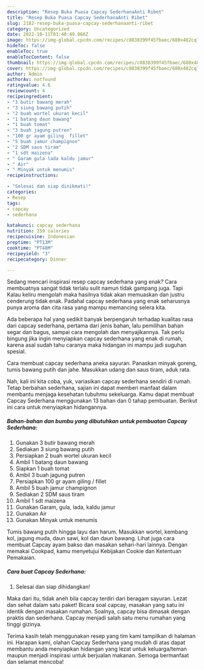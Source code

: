 ```yaml
---
description: "Resep Buka Puasa Capcay SederhanaAnti Ribet"
title: "Resep Buka Puasa Capcay SederhanaAnti Ribet"
slug: 2182-resep-buka-puasa-capcay-sederhanaanti-ribet
category: Uncategorized
date: 2022-10-11T01:40:49.866Z
image: https://img-global.cpcdn.com/recipes/c8838399f45fbaec/680x482cq70/capcay-sederhana-foto-resep-utama.jpg
hideToc: false
enableToc: true
enableTocContent: false
thumbnail: https://img-global.cpcdn.com/recipes/c8838399f45fbaec/680x482cq70/capcay-sederhana-foto-resep-utama.jpg
cover: https://img-global.cpcdn.com/recipes/c8838399f45fbaec/680x482cq70/capcay-sederhana-foto-resep-utama.jpg
author: Admin
authorAv: notfound
ratingvalue: 4.6
reviewcount: 4
recipeingredient:
- "3 butir bawang merah"
- "3 siung bawang putih"
- "2 buah wortel ukuran kecil"
- "1 batang daun bawang"
- "1 buah tomat"
- "3 buah jagung putren"
- "100 gr ayam giling  fillet"
- "5 buah jamur champignon"
- "2 SDM saus tiram"
- "1 sdt maizena"
- " Garam gula lada kaldu jamur"
- " Air"
- " Minyak untuk menumis"
recipeinstructions:

- "Selesai dan siap dinikmati!"
categories:
- Resep
tags:
- capcay
- sederhana

katakunci: capcay sederhana 
nutrition: 259 calories
recipecuisine: Indonesian
preptime: "PT13M"
cooktime: "PT48M"
recipeyield: "3"
recipecategory: Dinner

---
```



Sedang mencari inspirasi resep capcay sederhana yang enak? Cara membuatnya sangat tidak terlalu sulit namun tidak gampang juga. Tapi Kalau keliru mengolah maka hasilnya tidak akan memuaskan dan justru cenderung tidak enak. Padahal capcay sederhana yang enak seharusnya punya aroma dan cita rasa yang mampu memancing selera kita.


Ada beberapa hal yang sedikit banyak berpengaruh terhadap kualitas rasa dari capcay sederhana, pertama dari jenis bahan, lalu pemilihan bahan segar dan bagus, sampai cara mengolah dan menyajikannya. Tak perlu bingung jika ingin menyiapkan capcay sederhana yang enak di rumah, karena asal sudah tahu caranya maka hidangan ini mampu jadi suguhan spesial.

Cara membuat capcay sederhana aneka sayuran. Panaskan minyak goreng, tumis bawang putih dan jahe. Masukkan udang dan saus tiram, aduk rata.


Nah, kali ini kita coba, yuk, variasikan capcay sederhana sendiri di rumah. Tetap berbahan sederhana, sajian ini dapat memberi manfaat dalam membantu menjaga kesehatan tubuhmu sekeluarga. Kamu dapat membuat Capcay Sederhana menggunakan 13 bahan dan 0 tahap pembuatan. Berikut ini cara untuk menyiapkan hidangannya.

<!--inarticleads1-->

##### Bahan-bahan dan bumbu yang dibutuhkan untuk pembuatan Capcay Sederhana:

1. Gunakan 3 butir bawang merah
1. Sediakan 3 siung bawang putih
1. Persiapkan 2 buah wortel ukuran kecil
1. Ambil 1 batang daun bawang
1. Siapkan 1 buah tomat
1. Ambil 3 buah jagung putren
1. Persiapkan 100 gr ayam giling / fillet
1. Ambil 5 buah jamur champignon
1. Sediakan 2 SDM saus tiram
1. Ambil 1 sdt maizena
1. Gunakan  Garam, gula, lada, kaldu jamur
1. Gunakan  Air
1. Gunakan  Minyak untuk menumis


Tumis bawang putih hingga layu dan harum. Masukkan wortel, kembang kol, jagung muda, daun sawi, kol dan daun bawang. Lihat juga cara membuat Capcay ayam bakso dan masakan sehari-hari lainnya. Dengan memakai Cookpad, kamu menyetujui Kebijakan Cookie dan Ketentuan Pemakaian. 

<!--inarticleads2-->

##### Cara buat Capcay Sederhana:


1. Selesai dan siap dihidangkan!

Maka dari itu, tidak aneh bila capcay terdiri dari beragam sayuran. Lezat dan sehat dalam satu paket! Bicara soal capcay, masakan yang satu ini identik dengan masakan rumahan. Soalnya, capcay bisa dimasak dengan praktis dan sederhana. Capcay menjadi salah satu menu rumahan yang tinggi gizinya. 

Terima kasih telah menggunakan resep yang tim kami tampilkan di halaman ini. Harapan kami, olahan Capcay Sederhana yang mudah di atas dapat membantu anda menyiapkan hidangan yang lezat untuk keluarga/teman maupun menjadi inspirasi untuk berjualan makanan. Semoga bermanfaat dan selamat mencoba!
